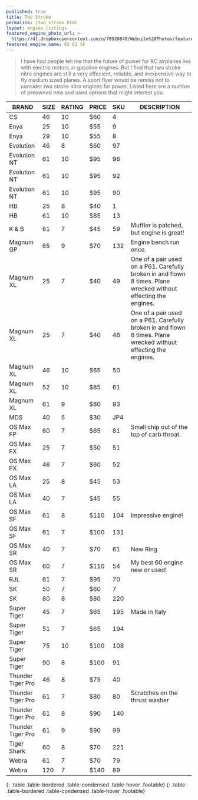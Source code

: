 ```yaml
---
published: true
title: Two Stroke
permalink: /two_stroke.html
layout: engine_listings
featured_engine_photo_url: >-
  https://dl.dropboxusercontent.com/u/76928840/Website%20Photos/featured/2-stroke.jpg
featured_engine_name: OS 61 SF
---
```






























> I have had people tell me that the future of power for RC airplanes lies with electric motors or gasoline engines. But I find that two stroke nitro engines are still a very effecient, reliable, and inexpensive way to fly medium sized planes. A sport flyer would be remiss not to consider two stroke nitro engines for power. Listed here are a number of preowned new and used options that might interest you.

BRAND             | SIZE  | RATING | PRICE | SKU   | DESCRIPTION
------------------|-------|--------|-------|-------|--------------------               
CS                | 46    | 10     | $60   | 4     |
Enya              | 25    | 10     | $55   | 9     |
Enya              | 29    | 10     | $55   | 8     |
Evolution         | 46    | 8      | $60   | 97    |
Evolution NT      | 61    | 10     | $95   | 96    |
Evolution NT      | 61    | 10     | $95   | 92    | 
Evolution NT      | 61    | 10     | $95   | 90    |
HB                | 25    | 8      | $40   | 1     |       
HB                | 61    | 10     | $85   | 13    |
K & B             | 61    | 7      | $45   | 59    | Muffler is patched, but engine is great!
Magnum GP         | 65    | 9      | $70   | 132   | Engine bench run once.                                  
Magnum XL         | 25    | 7      | $40   | 49    | One of a pair used on a P61. Carefully broken in and flown 8 times.  Plane wrecked without effecting the engines. 
Magnum XL         | 25    | 7      | $40   | 48    | One of a pair used on a P61.  Carefully broken in and flown 8 times.  Plane wrecked withuut effecting the engines.
Magnum XL         | 46    | 10     | $65   | 50    |
Magnum XL         | 52    | 10     | $85   | 61    |
Magnum XL         | 61    | 9      | $80   | 93    |
MDS               | 40    | 5      | $30   | JP4   |                                                                          
OS Max FP         | 60    | 7      | $65   | 81    | Small chip out of the top of carb throat.
OS Max FX         | 25    | 7      | $50   | 51    |                                 
OS Max FX         | 46    | 7      | $60   | 52    |
OS Max LA         | 25    | 8      | $45   | 53    |                                     
OS Max LA         | 40    | 7      | $45   | 55    |
OS Max SF         | 61    | 8      | $110  | 104   | Impressive engine!
OS Max SF         | 61    | 7      | $100  | 131   |
OS Max SR         | 40    | 7      | $70   | 61    | New Ring 
OS Max SR         | 60    | 7      | $110  | 54    | My best 60 engine new or used!
RJL               | 61    | 7      | $95   | 70    |   
SK                | 50    | 7      | $60   | 7     |                                                
SK                | 80    | 8      | $80   | 220   |
Super Tiger       | 45    | 7      | $65   | 195   | Made in Italy
Super Tiger       | 51    | 7      | $65   | 194   |
Super Tiger       | 75    | 10     | $100  | 108   |                                 
Super Tiger       | 90    | 8      | $100  | 91    |                               
Thunder Tiger Pro | 46    | 8      | $75   | 40    |
Thunder Tiger Pro | 61    | 7      | $80   | 80    |  Scratches on the thrust washer   
Thunder Tiger Pro | 61    | 8      | $90   | 140   |
Thunder Tiger Pro | 61    | 9      | $90   | 99    |                       
Tiger Shark       | 60    | 8      | $70   | 221   |                                                                                  
Webra             | 61    | 7      | $70   | 79    |
Webra             | 120   | 7      | $140  | 89    |
{: .table .table-bordered .table-condensed .table-hover .footable}
{: .table .table-bordered .table-condensed .table-hover .footable}
